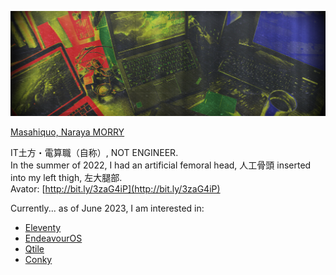 ![](https://raw.githubusercontent.com/dollplayer2501/dollplayer2501/main/IMG_4604_twitter.png)

[Masahiquo, Naraya MORRY](https://twitter.com/dollplayer2501)

IT土方・電算職（自称）, NOT ENGINEER.  
In the summer of 2022, I had an artificial femoral head, 人工骨頭 inserted into my left thigh, 左大腿部.  
Avator: [http://bit.ly/3zaG4iP](http://bit.ly/3zaG4iP)

Currently... as of June 2023, I am interested in:
- [Eleventy](https://www.11ty.dev/)
- [EndeavourOS](https://endeavouros.com/)
- [Qtile](http://qtile.org/)
- [Conky](https://conky.cc/)
